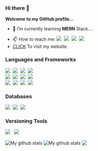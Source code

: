 ### Hi there 👋
<b>Welcome to my GitHub profile...</b>
<!--**SujeetMainali/SujeetMainali** is a ✨ _special_ ✨ repository because its `README.md` (this file) appears on your GitHub profile.

Here are some ideas to get you started: -->

<!--- 🔭 I’m currently working on ... -->
- 🌱 I’m currently learning <b>MERN</b> Stack....
<!-- - 👯 I’m looking to collaborate on ...
- 🤔 I’m looking for help with ...
- 💬 Ask me about ... -->
- 📫 How to reach me: <a href = "https://www.facebook.com/sujeet.mainali" target = "_blank">
<img src = "https://img.shields.io/badge/-Facebook-1877F2?logo=facebook&logoColor=fff"></a>&nbsp;
<a target = "_blank" href = "https://www.instagram.com/mainalisujeet/"><img src = "https://img.shields.io/badge/-Instagram-E4405F?logo=instagram&logoColor=fff"></a>&nbsp;
<a target = "_blank" href = "https://twitter.com/MainaliSujeet"><img src = "https://img.shields.io/badge/-Twitter-1DA1F2?logo=twitter&logoColor=fff"></a>&nbsp;
<a target = "_blank" href = "https://www.linkedin.com/in/sujeet-mainali-a72902225/"><img src = "https://img.shields.io/badge/-Linkedln-0A66C2?logo=linkedLn&logoColor=fff"></a>
- <a href = "https://sujeetmainali.com.np">CLICK</a>&nbsp;To visit my website.
<!-- - 😄 Pronouns: ...
- ⚡ Fun fact: ... -->
<h3><b>Languages and Frameworks</b></h3>
<p>
<img src = "https://img.shields.io/badge/-HTML-e34f26?logo=html5&logoColor=fff">&nbsp; 
<img src = "https://img.shields.io/badge/-CSS-1572B6?logo=css3&logoColor=#1572B6">&nbsp;
<img src = "https://img.shields.io/badge/-FLUTTER-03dbfc?logo=flutter&logoColor=#1572B6">&nbsp;
<img src = "https://img.shields.io/badge/-DJANGO-092E20?logo=django&logoColor=#1572B6">&nbsp;<br>
<img src = "https://img.shields.io/badge/-DART-945DD6?logo=dart&logoColor=#1572B6">&nbsp;
<img src = "https://img.shields.io/badge/-PYTHON-3776AB?logo=python&logoColor=fce803">&nbsp;
<img src = "https://img.shields.io/badge/-JAVA-3776AB?logo=java&logoColor=fff">&nbsp;
<img src = "https://img.shields.io/badge/-JavaScript-3776AB?logo=javascript&logoColor=fce803">&nbsp;<br>
<img src = "https://img.shields.io/badge/-TypeScript-000000?logo=typescript&logoColor=007acc">&nbsp;
<img src = "https://img.shields.io/badge/-GraphQL-161e26?logo=graphql&logoColor=e535ab">&nbsp;
<img src = "https://img.shields.io/badge/-REACT-000000?logo=react&logoColor=#1572B6">&nbsp;
<img src = "https://img.shields.io/badge/-NODE Js.-3776AB?logo=nodedotjs&logoColor=ffffff">&nbsp;
</p>
<h3><b>Databases</b></h3>
<p><img src="https://img.shields.io/badge/MySQL-00000F?style=for-the-badge&logo=mysql&logoColor=white" />&nbsp; <img src="https://img.shields.io/badge/MongoDB-4EA94B?style=for-the-badge&logo=mongodb&logoColor=white" />&nbsp; <img src="https://img.shields.io/badge/PostgreSQL-0064a5?style=for-the-badge&logo=postgreSQL&logoColor=white" />&nbsp;</p>

<h3><b>Versioning Tools</b></h3>
 <p><img src="https://img.shields.io/badge/Github-000000?style=for-the-badge&logo=github&logoColor=white" /> &nbsp; <img src="https://img.shields.io/badge/Git-cb4b16?style=for-the-badge&logo=git&logoColor=white" /></p>

<!-- ![Github stats](https://github-readme-stats.vercel.app/api?username=SujeetMainali&count_private=true&show_icons=true&theme=radical) -->
<!-- ![Top Languages](https://github-readme-stats.vercel.app/api/top-langs/?username=SujeetMainali&show_icons=true&theme=radical) -->

<img align="center" src="https://github-readme-streak-stats.herokuapp.com?user=SujeetMainali&theme=vue-dark&hide_border=true&date_format=M%20j%5B%2C%20Y%5D" alt="My github stats" />

<img align="center" src="https://github-readme-stats.vercel.app/api?username=SujeetMainali&show_icons=true&include_all_commits=true&theme=cobalt&hide_border=true" alt="My github stats" /> 

<img align="center" src="https://github-readme-stats.vercel.app/api/top-langs/?username=SujeetMainali&layout=compact&theme=cobalt&hide_border=true" />

